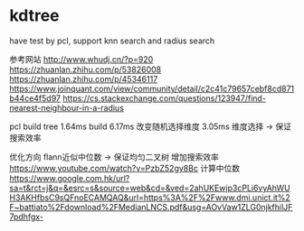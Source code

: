 # kdtree

have test by pcl, support knn search and radius search

参考网站
http://www.whudj.cn/?p=920
https://zhuanlan.zhihu.com/p/53826008
https://zhuanlan.zhihu.com/p/45346117
https://www.joinquant.com/view/community/detail/c2c41c79657cebf8cd871b44ce4f5d97
https://cs.stackexchange.com/questions/123947/find-nearest-neighbour-in-a-radius

pcl build tree 1.64ms
build 6.17ms
改变随机选择维度 3.05ms 维度选择 -> 保证搜索效率

优化方向 flann近似中位数 -> 保证均匀二叉树 增加搜索效率 
https://www.youtube.com/watch?v=PzbZ52gy8Bc 计算中位数
https://www.google.com.hk/url?sa=t&rct=j&q=&esrc=s&source=web&cd=&ved=2ahUKEwjp3cPLi6vyAhWUH3AKHfbsC9sQFnoECAMQAQ&url=https%3A%2F%2Fwww.dmi.unict.it%2F~battiato%2Fdownload%2FMedianLNCS.pdf&usg=AOvVaw1ZLG0njkfhilJF7pdhfgx-
